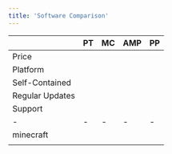 ```yaml
---
title: 'Software Comparison'
---
```


| |PT|MC|AMP|PP|
|-|-|-|-|-|
|Price| | | | |
|Platform| | | | |
|Self-Contained| | | | |
|Regular Updates| | | | |
|Support| | | | |
|-|-|-|-|-|
|minecraft| | | | |
| | | | | |